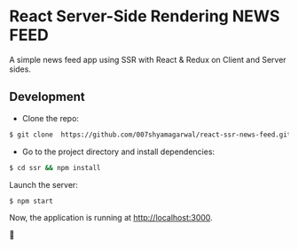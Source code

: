 # React Server-Side Rendering NEWS FEED

A simple news feed app using SSR with React & Redux on Client and Server sides.

## Development

- Clone the repo:

```bash
$ git clone  https://github.com/007shyamagarwal/react-ssr-news-feed.git
```

- Go to the project directory and install dependencies:

```bash
$ cd ssr && npm install
```

Launch the server:

```bash
$ npm start
```

Now, the application is running at [http://localhost:3000](http://localhost:3000).

🥳
